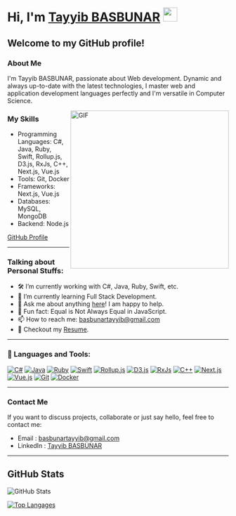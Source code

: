 # Hi, I'm [Tayyib BASBUNAR](https://www.blackcater.win/) <img src="https://github.com/blackcater/blackcater/raw/main/images/Hi.gif" height="32" />



## Welcome to my GitHub profile!

### About Me
I'm Tayyib BASBUNAR, passionate about Web development. Dynamic and always up-to-date with the latest technologies, I master web and application development languages perfectly and I'm versatile in Computer Science.

<img align="right" alt="GIF" src="https://github.com/tbasdev57" width="360px"/>

### My Skills
- Programming Languages: C#, Java, Ruby, Swift, Rollup.js, D3.js, RxJs, C++, Next.js, Vue.js
- Tools: Git, Docker
- Frameworks: Next.js, Vue.js
- Databases: MySQL, MongoDB
- Backend: Node.js

[GitHub Profile](https://github.com/tayyib57)

---

### Talking about Personal Stuffs:

- 🛠️ I’m currently working with C#, Java, Ruby, Swift, etc.
- 🚀 I’m currently learning Full Stack Development.
- 💬 Ask me about anything [here](https://github.com/tayyib57)! I am happy to help.
- 👾 Fun fact: Equal is Not Always Equal in JavaScript.
- 📫 How to reach me: basbunartayyib@gmail.com
- 📝 Checkout my [Resume](https://github.com/pdf).

---

### 🔨 Languages and Tools:

[![C#](https://raw.githubusercontent.com/tbasdev57/github_readme_icons/main/language_and_tools/square/csharp/csharp.svg)](https://docs.microsoft.com/en-us/dotnet/csharp/)
[![Java](https://raw.githubusercontent.com/tbasdev57/github_readme_icons/main/language_and_tools/square/java/java.svg)](https://www.java.com)
[![Ruby](https://raw.githubusercontent.com/tbasdev57/github_readme_icons/main/language_and_tools/square/ruby/ruby.svg)](https://www.ruby-lang.org/en/)
[![Swift](https://raw.githubusercontent.com/tbasdev57/github_readme_icons/main/language_and_tools/square/swift/swift.svg)](https://swift.org/)
[![Rollup.js](https://raw.githubusercontent.com/tbasdev57/github_readme_icons/main/language_and_tools/square/rollup/rollup.svg)](https://rollupjs.org/)
[![D3.js](https://raw.githubusercontent.com/tbasdev57/github_readme_icons/main/language_and_tools/square/d3js/d3js.svg)](https://d3js.org/)
[![RxJs](https://raw.githubusercontent.com/tbasdev57/github_readme_icons/main/language_and_tools/square/rxjs/rxjs.svg)](https://rxjs.dev/)
[![C++](https://raw.githubusercontent.com/tbasdev57/github_readme_icons/main/language_and_tools/square/cpp/cpp.svg)](https://www.cplusplus.com/)
[![Next.js](https://raw.githubusercontent.com/tbasdev57/github_readme_icons/main/language_and_tools/square/nextjs/nextjs.svg)](https://nextjs.org/)
[![Vue.js](https://raw.githubusercontent.com/tbasdev57/github_readme_icons/main/language_and_tools/square/vuejs/vuejs.svg)](https://vuejs.org/)
[![Git](https://raw.githubusercontent.com/tbasdev57/github_readme_icons/main/language_and_tools/square/git-scm/git-scm.svg)](https://git-scm.com/)
[![Docker](https://raw.githubusercontent.com/tbasdev57/github_readme_icons/main/language_and_tools/square/docker/docker.svg)](https://www.docker.com/)

---

### Contact Me
If you want to discuss projects, collaborate or just say hello, feel free to contact me:

- Email : [basbunartayyib@gmail.com](mailto:basbunartayyib@gmail.com)
- LinkedIn : [Tayyib BASBUNAR](https://www.linkedin.com/in/tayyib-basbunar/)

---

## GitHub Stats
![GitHub Stats](https://github-readme-stats.vercel.app/api?username=tayyib57&show_icons=true&theme=radical)

[![Top Langages](https://github-readme-stats.vercel.app/api/top-langs/?username=tayyib57&layout=compact&theme=radical)](https://github.com/tayyib57)

